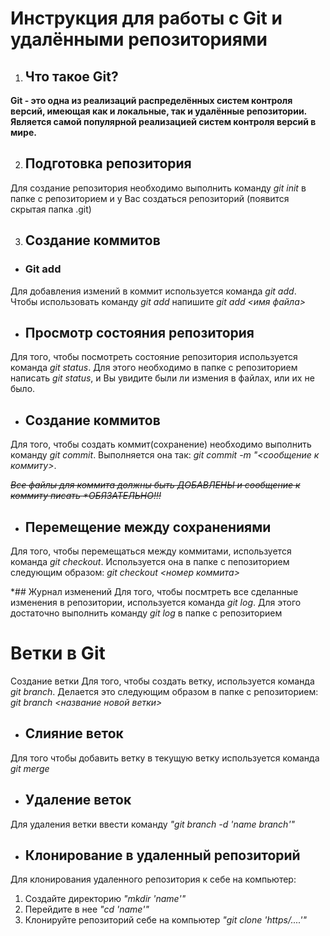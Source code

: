 # Инструкция для работы с Git и удалёнными репозиториями

1. ## Что такое Git?

**Git - это одна из реализаций распределённых систем контроля версий, имеющая как и локальные, так и удалённые репозитории. Является самой популярной реализацией систем контроля версий в мире.**




2. ## Подготовка репозитория
Для создание репозитория необходимо выполнить команду _git init_ в папке с репозиторием и у Вас создаться репозиторий (появится скрытая папка .git)

3. ## Создание коммитов

* ### Git add ###

Для добавления измений в коммит используется команда _git add_. 
Чтобы использовать команду _git add_ напишите _git add <имя файла>_

* ## Просмотр состояния репозитория

Для того, чтобы посмотреть состояние репозитория используется команда _git status_. Для этого необходимо в папке с репозиторием написать _git status_, и Вы увидите были ли измения в файлах, или их не было.

* ## Создание коммитов
Для того, чтобы создать коммит(сохранение) необходимо выполнить команду _git commit_. Выполняется она так: _git commit -m "<сообщение к коммиту>_.

 ~~*Все файлы для коммита должны быть ДОБАВЛЕНЫ и сообщение к коммиту писать **ОБЯЗАТЕЛЬНО*!!!*~~

* ## Перемещение между сохранениями
Для того, чтобы перемещаться между коммитами, используется команда _git checkout_. Используется она в папке с пепозиторием следующим образом: _git checkout <номер коммита>_

*## Журнал изменений
Для того, чтобы посмтреть все сделанные изменения в репозитории, используется команда _git log_. Для этого достаточно выполнить команду _git log_ в папке с репозиторием

# Ветки в Git
Создание ветки
Для того, чтобы создать ветку, используется команда _git branch_. Делается это следующим образом в папке с репозиторием: _git branch <название новой ветки>_

* ## Слияние веток
Для того чтобы добавить ветку в текущую ветку используется команда _git merge_

* ## Удаление веток
Для удаления ветки ввести команду _"git branch -d 'name branch'"_

* ##  Клонирование в удаленный репозиторий
Для клонирования удаленного репозитория к себе на компьютер:
 1. Создайте директорию _"mkdir 'name'"_
 2. Перейдите в нее _"cd 'name'"_
 3. Клонируйте репозиторий себе на компьютер _"git clone 'https/....'"_